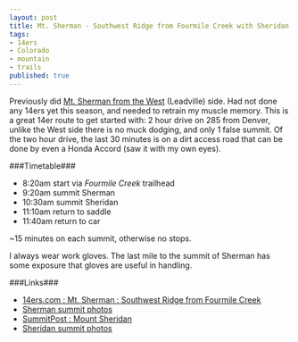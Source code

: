```yaml
---
layout: post
title: Mt. Sherman - Southwest Ridge from Fourmile Creek with Sheridan
tags:
- 14ers
- Colorado
- mountain
- trails
published: true
---
```

Previously did
[Mt. Sherman from the West](http://vraidsys.com/2013/07/mt.-sherman-west-slopes-from-iowa-gulch/)
(Leadville) side. Had not done any 14ers yet this season,
and needed to retrain my muscle memory.
This is a great 14er route to get started with: 2 hour drive on 285 from Denver,
unlike the West side there is no muck dodging, and only 1 false summit.
Of the two hour drive, the last 30 minutes is on a dirt access road
that can be done by even a Honda Accord (saw it with my own eyes).

###Timetable###
- 8:20am start via _Fourmile Creek_ trailhead
- 9:20am summit Sherman
- 10:30am summit Sheridan
- 11:10am return to saddle
- 11:40am return to car

~15 minutes on each summit, otherwise no stops.

I always wear work gloves. The last mile to the summit of Sherman
has some exposure that gloves are useful in handling.

###Links###
- [14ers.com : Mt. Sherman : Southwest Ridge from Fourmile Creek](http://www.14ers.com/routemain.php?route=sher1&peak=Mt.+Sherman)
- [Sherman summit photos](https://www.dropbox.com/sc/fj9whwzohyq8s6d/AAD926wstXj_Ia1y9_KxmE8Ka)
- [SummitPost : Mount Sheridan](http://www.summitpost.org/mount-sheridan/151660)
- [Sheridan summit photos](https://www.dropbox.com/sc/mtqvqkn0cqvut08/AACvjBA7ozRBxlgRX1rt03Aza)
